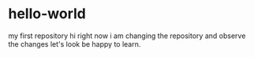 # hello-world
my first repository
hi right now i am changing the repository
and observe the changes
let's look
be happy to learn.

